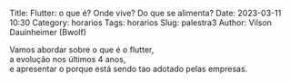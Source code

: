 Title: Flutter: o que é? Onde vive? Do que se alimenta?
Date: 2023-03-11 10:30
Category: horarios
Tags: horarios
Slug: palestra3
Author: Vilson Dauinheimer (Bwolf)



Vamos abordar sobre o que é o flutter,<br>
a evolução nos últimos 4 anos,<br>
e apresentar o porque está sendo tao adotado pelas empresas.<br>